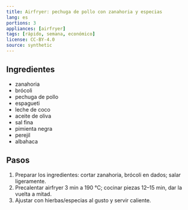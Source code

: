 ```yaml
---
title: Airfryer: pechuga de pollo con zanahoria y especias
lang: es
portions: 3
appliances: [airfryer]
tags: [rápido, semana, económico]
license: CC-BY-4.0
source: synthetic
---
```

## Ingredientes
- zanahoria
- brócoli
- pechuga de pollo
- espagueti
- leche de coco
- aceite de oliva
- sal fina
- pimienta negra
- perejil
- albahaca

## Pasos
1. Preparar los ingredientes: cortar zanahoria, brócoli en dados; salar ligeramente.
2. Precalentar airfryer 3 min a 190 °C; cocinar piezas 12–15 min, dar la vuelta a mitad.
3. Ajustar con hierbas/especias al gusto y servir caliente.
